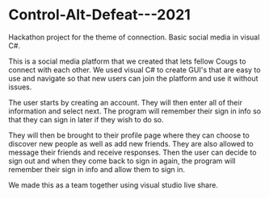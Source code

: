 # Control-Alt-Defeat---2021
Hackathon project for the theme of connection. Basic social media in visual C#.

This is a social media platform that we created that lets fellow Cougs to connect with each other. We used visual C# to create GUI's that are easy to use and navigate so that new users can join the platform and use it without issues.

The user starts by creating an account. They will then enter all of their information and select next. The program will remember their sign in info so that they can sign in later if they wish to do so.

They will then be brought to their profile page where they can choose to discover new people as well as add new friends. They are also allowed to message their friends and receive responses. Then the user can decide to sign out and when they come back to sign in again, the program will remember their sign in info and allow them to sign in.

We made this as a team together using visual studio live share.
